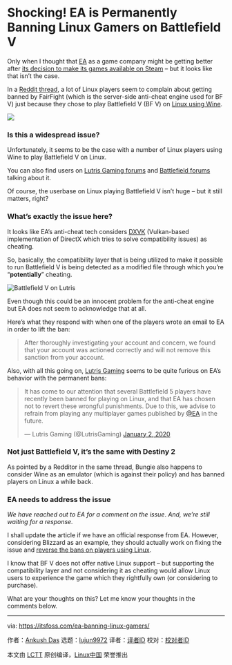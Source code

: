 [#]: collector: (lujun9972)
[#]: translator: ( )
[#]: reviewer: ( )
[#]: publisher: ( )
[#]: url: ( )
[#]: subject: (Shocking! EA is Permanently Banning Linux Gamers on Battlefield V)
[#]: via: (https://itsfoss.com/ea-banning-linux-gamers/)
[#]: author: (Ankush Das https://itsfoss.com/author/ankush/)

Shocking! EA is Permanently Banning Linux Gamers on Battlefield V
======

Only when I thought that [EA][1] as a game company might be getting better after [its decision to make its games available on Steam][2] – but it looks like that isn’t the case.

In a [Reddit thread][3], a lot of Linux players seem to complain about getting banned by FairFight (which is the server-side anti-cheat engine used for BF V) just because they chose to play Battlefield V (BF V) on [Linux using Wine][4].

![][5]

### Is this a widespread issue?

Unfortunately, it seems to be the case with a number of Linux players using Wine to play Battlefield V on Linux.

You can also find users on [Lutris Gaming forums][6] and [Battlefield forums][7] talking about it.

Of course, the userbase on Linux playing Battlefield V isn’t huge – but it still matters, right?

### What’s exactly the issue here?

It looks like EA’s anti-cheat tech considers [DXVK][8] (Vulkan-based implementation of DirectX which tries to solve compatibility issues) as cheating.

So, basically, the compatibility layer that is being utilized to make it possible to run Battlefield V is being detected as a modified file through which you’re “**potentially**” cheating.

![Battlefield V on Lutris][9]

Even though this could be an innocent problem for the anti-cheat engine but EA does not seem to acknowledge that at all.

Here’s what they respond with when one of the players wrote an email to EA in order to lift the ban:

> After thoroughly investigating your account and concern, we found that your account was actioned correctly and will not remove this sanction from your account.

Also, with all this going on, [Lutris Gaming][10] seems to be quite furious on EA’s behavior with the permanent bans:

> It has come to our attention that several Battlefield 5 players have recently been banned for playing on Linux, and that EA has chosen not to revert these wrongful punishments. Due to this, we advise to refrain from playing any multiplayer games published by [@EA][11] in the future.
>
> — Lutris Gaming (@LutrisGaming) [January 2, 2020][12]

### Not just Battlefield V, it’s the same with Destiny 2

As pointed by a Redditor in the same thread, Bungie also happens to consider Wine as an emulator (which is against their policy) and has banned players on Linux a while back.

### EA needs to address the issue

_We have reached out to EA for a comment on the issue_. _And, we’re still waiting for a response._

I shall update the article if we have an official response from EA. However, considering Blizzard as an example, they should actually work on fixing the issue and [reverse the bans on players using Linux][13].

I know that BF V does not offer native Linux support – but supporting the compatibility layer and not considering it as cheating would allow Linux users to experience the game which they rightfully own (or considering to purchase).

What are your thoughts on this? Let me know your thoughts in the comments below.

--------------------------------------------------------------------------------

via: https://itsfoss.com/ea-banning-linux-gamers/

作者：[Ankush Das][a]
选题：[lujun9972][b]
译者：[译者ID](https://github.com/译者ID)
校对：[校对者ID](https://github.com/校对者ID)

本文由 [LCTT](https://github.com/LCTT/TranslateProject) 原创编译，[Linux中国](https://linux.cn/) 荣誉推出

[a]: https://itsfoss.com/author/ankush/
[b]: https://github.com/lujun9972
[1]: https://www.ea.com/
[2]: https://thenextweb.com/gaming/2019/10/29/ea-games-are-coming-back-to-steam-but-you-still-need-origin/
[3]: https://www.reddit.com/r/linux/comments/ej3q2p/ea_is_permanently_banning_linux_players_on/
[4]: https://itsfoss.com/install-latest-wine/
[5]: https://i0.wp.com/itsfoss.com/wp-content/uploads/2020/01/reddit-thread-ea.jpg?ssl=1
[6]: https://forums.lutris.net/t/ea-banning-dxvk-on-battlefield-v/7810
[7]: https://forums.battlefield.com/en-us/discussion/197938/ea-banning-dxvk-on-battlefield-v-play-linux
[8]: https://github.com/doitsujin/dxvk
[9]: https://i0.wp.com/itsfoss.com/wp-content/uploads/2020/01/battlefield-v-lutris-gaming.png?ssl=1
[10]: https://lutris.net/
[11]: https://twitter.com/EA?ref_src=twsrc%5Etfw
[12]: https://twitter.com/LutrisGaming/status/1212827248430059520?ref_src=twsrc%5Etfw
[13]: https://www.altchar.com/game-news/blizzard-unbans-overwatch-players-who-used-linux-os-agF9y0G2gWjn
